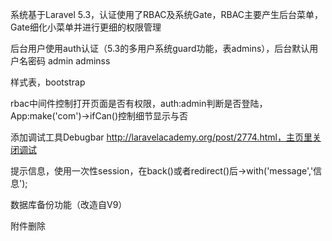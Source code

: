 系统基于Laravel 5.3，认证使用了RBAC及系统Gate，RBAC主要产生后台菜单，Gate细化小菜单并进行更细的权限管理

后台用户使用auth认证（5.3的多用户系统guard功能，表admins），后台默认用户名密码 admin adminss

样式表，bootstrap

rbac中间件控制打开页面是否有权限，auth:admin判断是否登陆，App:make('com')->ifCan()控制细节显示与否

添加调试工具Debugbar http://laravelacademy.org/post/2774.html，主页里关闭调试

提示信息，使用一次性session，在back()或者redirect()后->with('message','信息');

数据库备份功能（改造自V9）

附件删除
